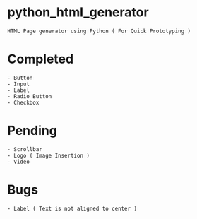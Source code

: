 # python_html_generator

    HTML Page generator using Python ( For Quick Prototyping )

# Completed

    - Button
    - Input
    - Label
    - Radio Button
    - Checkbox

# Pending 

    - Scrollbar
    - Logo ( Image Insertion )  
    - Video 

# Bugs

    - Label ( Text is not aligned to center )
